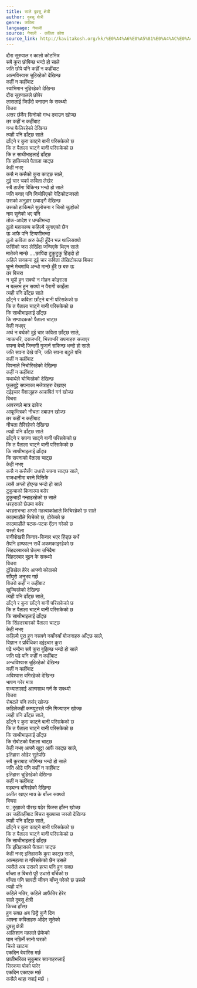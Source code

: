 ```yaml
---
title: साले दुबसु क्षेत्री
author: दुबसु क्षेत्री
genre: कविता
language: नेपाली
source: नेपाली - कविता कोश
source_link: http://kavitakosh.org/kk/%E0%A4%A6%E0%A5%81%E0%A4%AC%E0%A4%B8%E0%A5%81_%E0%A4%95%E0%A5%8D%E0%A4%B7%E0%A5%87%E0%A4%A4%E0%A5%8D%E0%A4%B0%E0%A5%80
---
```


दौरा सुरुवाल र कालो कोटभित्र  
सबै कुरा छोपिन्छ भन्दो हो साले  
जति छोपे पनि कहीं न कहींबाट  
आत्मविस्वास चुहिरहेको देखिन्छ  
कहीं न कहींबाट  
स्वाभिमान नुहिरहेको देखिन्छ  
दौरा सुरुवालले छोपेर  
लासलाई जिउँदो बनाउन के सक्थ्यो  
बिचरा  
अत्तर र्छर्केर सिनोको गन्ध दबाउन खोज्छ  
तर कहीं न कहींबाट  
गन्ध फैलिरहेको देखिन्छ  
त्यही पनि ढाँट्छ साले  
ढाँट्ने र कुरा काट्ने बानी परिसकेको छ  
कि त पैताला चाट्ने बानी परिसकेको छ  
कि त साथीभाइलाई ढाँट्छ  
कि हाकिमको पैताला चाट्छ  
केही नभए  
कसै न कसैको कुरा काट्छ साले,  
दुई चार चर्का कविता लेखेर  
सबै ठाउँमा बिकिन्छ भन्दो हो साले  
जति बनाए पनि निचोरिएको पेटिकोटजस्तो  
उसको अनुहार छ्याङ्गै देखिन्छ  
उसको हाकिमले सुलोचना र चिसो चुल्होको  
नाम सुनेको भए पनि  
तोक-आदेश र धम्कीभन्दा  
ठूलो महाकाव्य कहिल्यै सुनाएको छैन  
ऊ आफै पनि टिप्पणीभन्दा  
ठूलो कविता अरु केही हुँदैन भन्न थालिसक्यो  
फर्सिको जरा लेखिँदा जन्मिएकै थिएन साले  
मातेको मान्छे ....छापिंदा टुकुटुकु हिंड्दो हो  
अहिले सनकमा दुई चार कविता लेखिटोपल्छ बिचरा  
घुम्ने मेचमाथि अन्धो मान्छे हुँदै छ बरु ऊ  
तर बिचरा  
न भूपी हुन सक्यो न मोहन कोइराला  
न बल्लभ हुन सक्यो न वैरागी काइँला  
त्यही पनि ढाँट्छ साले  
ढाँट्ने र कविता छाँट्ने बानी परिसकेको छ  
कि त पैताला चाट्ने बानी परिसकेको छ  
कि साथीभाइलाई ढाँट्छ  
कि सम्पादकको पैताला चाट्छ  
केही नभएर्  
अर्थ न बर्थको दुई चार कविता छाँट्छ साले,  
र्‍याकभरि, दराजभरि, भित्ताभरि सपनाहरु सजाएर  
सपना बेच्दै जिन्दगी गुजार्न सकिन्छ भन्दो हो साले  
जति सपना देखे पनि, जति सपना बटुले पनि  
कहीं न कहींबाट  
बिपनाले निचोरिरहेको देखिन्छ  
कहीं न कहींबाट  
यथार्थले घोचिरहेको देखिन्छ  
फूलबुट्टे सपनाका मजेत्राहरु देखाएर  
दईइचार वैंशालुहरु आकषिर्त गर्न खोज्छ  
बिचरा  
आवरणले मात्र ढाकेर  
आफूभित्रको नीचता दबाउन खोज्छ  
तर कहीं न कहींबाट  
नीचता तैरिरहेको देखिन्छ  
त्यही पनि ढाँट्छ साले  
ढाँट्ने र सपना साट्ने बानी परिसकेको छ  
कि त पैताला चाट्ने बानी परिसकेको छ  
कि साथीभाइलाई ढाँट्छ  
कि सपनाको पैताला चाट्छ  
केही नभए  
कसै न कसैसँग उधारो सपना साट्छ साले,  
राजधानीमा बस्ने बित्तिकै  
त्यसै अग्लो होएन्छ भन्दो हो साले  
टुकुचाको किनारमा बसेर  
टुकुचाझैं गन्हाइरहेको छ साले  
धरहराको छेउमा बसेर  
धरहराभन्दा अग्लो महत्वाकांक्षाले किचिरहेको छ साले  
काठमाडौंले थिचेको छ, टोकेको छ  
काठमाडौंले पटक-पटक ऐंठन गरेको छ  
यस्तो बेला  
रानीपोखरी किनार-किनार भएर हिंड्छ सधैं  
तैपनि हाम्फाल्न सधैं अकमकाइरहेको छ  
सिंहदरबारको छेउमा उभिंदैमा  
सिंहदरबार बुझ्न के सक्थ्यो  
बिचरा  
टुंडिखेल हेरेर आफ्नो कोठाको  
साँघुरो अनुभव गर्छ  
बिचरो कहीं न कहींबाट  
खुम्चिरहेको देखिन्छ  
त्यही पनि ढाँट्छ साले,  
ढाँट्ने र कुरा छाँट्ने बानी परिसकेको छ  
कि त पैताला चाट्ने बानी परिसकेको छ  
कि साथीभाइलाई ढाँट्छ  
कि सिंहदरबारको पैताला चाट्छ  
केही नभए  
कहिल्यै पूरा हुन नसक्ने नयाँनयाँ योजनाहरु आँट्छ साले,  
विज्ञान र प्रविधिका दईइचार कुरा  
पढें भन्दैमा सबै कुरा बुझिन्छ भन्दो हो साले  
जति पढे पनि कहीं न कहींबाट  
अन्धविश्वास चुहिरहेको देखिन्छ  
कहीं न कहींबाट  
अविश्वास बगिरहेको देखिन्छ  
भाषण गरेर मात्र  
सभ्यातालाई आत्मसाथ गर्न के सक्थ्यो  
बिचरा  
रोबटले पनि तर्सर् खोज्छ  
कहिलेकहीं कम्प्युटरले पनि गिज्याउन खोज्छ  
त्यही पनि ढाँट्छ साले,  
ढाँट्ने र कुरा काट्ने बानी परिसकेको छ  
कि त पैताला चाट्ने बानी परिसकेको छ  
कि साथीभाइलाई ढाँट्छ  
कि रोबोटको पैताला चाट्छ  
केही नभए आफ्नै खुट्टा आफैं काट्छ साले,  
इतिहास ओढेर सुतेपछि  
सबै कुराबाट जोगिन्छ भन्दो हो साले  
जति ओढे पनि कहीं न कहींबाट  
इतिहास चुहिरहेको देखिन्छ  
कहीं न कहींबाट  
षड्यन्त्र बगिरहेको देखिन्छ  
अतीत खाएर मात्र के बाँच्न सक्थ्यो  
बिचरा  
पर्ुखाको पौरख पढेर फिस्स हाँस्न खोज्छ  
तर जहींतहींबाट बिचरा बुख्याचा जस्तो देखिन्छ  
त्यही पनि ढाँट्छ साले,  
ढाँट्ने र कुरा काट्ने बानी परिसकेको छ  
कि त पैताला चाट्ने बानी परिसकेको छ  
कि साथीभाइलाई ढाँट्छ  
कि इतिहासको पैताला चाट्छ  
केही नभए इतिहासकै कुरा काट्छ साले,  
आत्महत्या त गरिसकेको छैन उसले  
त्यसैले अब उसको हत्या पनि हुन सक्छ  
बाँच्ता त बिचरो पूरै उधारो बाँचेको छ  
बाँच्ता पनि सापटी जीवन बाँच्नु परेको छ उसले  
त्यही पनि  
कहिले मतिर, कहिले आफैंतिर हेरेर  
साले दुबसु क्षेत्री  
किच्च हाँस्छ  
हुन सक्छ अब छिट्टै कुनै दिन  
आफ्ना कविताहरु ओढेर सुतेको  
दुबसु क्षेत्री  
आलिशान महलले छेकेको  
घाम नछिर्ने सानो घरको  
चिसो खाटमा  
एकदिन बेवारिस मर्छ  
छातीभरिका सुकुमार सपनाहरुलाई  
सिरकमा पोको पारेर  
एकदिन एकाएक मर्छ  
कसैले थाहा नपाई मर्छ ।
